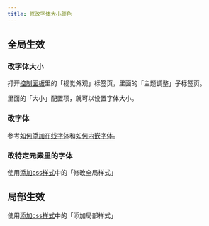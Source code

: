 ```yaml
---
title: 修改字体大小颜色
---
```


## 全局生效

### 改字体大小

打开[控制面板]($:/ControlPanel)里的「视觉外观」标签页，里面的「主题调整」子标签页。

里面的「大小」配置项，就可以设置字体大小。

### 改字体

参考[如何添加在线字体](#%E5%A6%82%E4%BD%95%E6%B7%BB%E5%8A%A0%E5%9C%A8%E7%BA%BF%E5%AD%97%E4%BD%93)和[如何内嵌字体](#%E5%A6%82%E4%BD%95%E5%86%85%E5%B5%8C%E5%AD%97%E4%BD%93)。

### 改特定元素里的字体

使用[添加css样式](#%E6%B7%BB%E5%8A%A0css%E6%A0%B7%E5%BC%8F)中的「修改全局样式」

## 局部生效

使用[添加css样式](#%E6%B7%BB%E5%8A%A0css%E6%A0%B7%E5%BC%8F)中的「添加局部样式」
